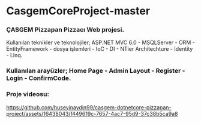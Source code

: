 

# CasgemCoreProject-master
### ÇASGEM Pizzapan Pizzacı Web projesi.
Kullanılan teknikler ve teknolojiler; ASP.NET MVC 6.0 - MSQLServer - ORM - EntityFramework - dosya işlemleri - IoC - DI - NTier Architechture - Identity - Linq.
### Kullanılan arayüzler; Home Page - Admin Layout - Register - Login - ConfirmCode.


### Proje videosu:
https://github.com/huseyinaydin99/casgem-dotnetcore-pizzapan-project/assets/16438043/f449619c-7657-4ac7-95d9-37c38b5ca9a8
